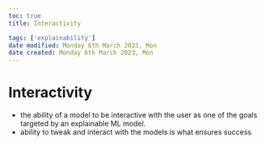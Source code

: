 ```yaml
---
toc: true
title: Interactivity

tags: ['explainability']
date modified: Monday 6th March 2023, Mon
date created: Monday 6th March 2023, Mon
---
```


# Interactivity


- the ability of a model to be interactive with the user as one of the goals targeted by an explainable ML model.
- ability to tweak and interact with the models is what ensures success




